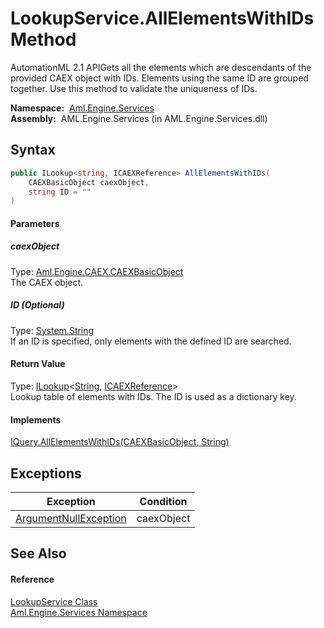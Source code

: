 LookupService.AllElementsWithIDs Method
=======================================
AutomationML 2.1 APIGets all the elements which are descendants of the provided CAEX object with IDs. Elements using the same ID are grouped together. Use this method to validate the uniqueness of IDs.

  **Namespace:**  [Aml.Engine.Services][1]  
  **Assembly:**  AML.Engine.Services (in AML.Engine.Services.dll)

Syntax
------

```csharp
public ILookup<string, ICAEXReference> AllElementsWithIDs(
	CAEXBasicObject caexObject,
	string ID = ""
)
```

#### Parameters

##### *caexObject*
Type: [Aml.Engine.CAEX.CAEXBasicObject][2]  
The CAEX object.

##### *ID* (Optional)
Type: [System.String][3]  
If an ID is specified, only elements with the defined ID are searched.

#### Return Value
Type: [ILookup][4]&lt;[String][3], [ICAEXReference][5]>  
 Lookup table of elements with IDs. The ID is used as a dictionary key. 
#### Implements
[IQuery.AllElementsWithIDs(CAEXBasicObject, String)][6]  


Exceptions
----------

Exception                  | Condition  
-------------------------- | ---------- 
[ArgumentNullException][7] | caexObject 


See Also
--------

#### Reference
[LookupService Class][8]  
[Aml.Engine.Services Namespace][1]  

[1]: ../README.md
[2]: ../../Aml.Engine.CAEX/CAEXBasicObject/README.md
[3]: https://docs.microsoft.com/dotnet/api/system.string
[4]: https://docs.microsoft.com/dotnet/api/system.linq.ilookup-2
[5]: ../../Aml.Engine.Services.Interfaces/ICAEXReference/README.md
[6]: ../../Aml.Engine.Services.Interfaces/IQuery/AllElementsWithIDs.md
[7]: https://docs.microsoft.com/dotnet/api/system.argumentnullexception
[8]: README.md
[9]: https://www.automationml.org
[10]: ../../icons/logoShade.png